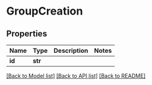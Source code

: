 # GroupCreation

## Properties

| Name | Type | Description | Notes |
| :--- | :--- | :--- | :--- |
| **id** | **str** |  |  |

[\[Back to Model list\]](../#documentation-for-models) [\[Back to API list\]](../#documentation-for-api-endpoints) [\[Back to README\]](../)

